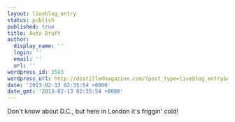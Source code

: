 ```yaml
---
layout: liveblog_entry
status: publish
published: true
title: Auto Draft
author:
  display_name: ''
  login: ''
  email: ''
  url: ''
wordpress_id: 3583
wordpress_url: http://distilledmagazine.com/?post_type=liveblog_entry&#038;p=3583
date: '2013-02-13 02:35:54 +0000'
date_gmt: '2013-02-13 02:35:54 +0000'
---
```

<p>Don't know about D.C., but here in London it's friggin' cold!</p>
